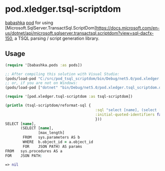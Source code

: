 ﻿# pod.xledger.tsql-scriptdom

[babashka](https://github.com/borkdude/babashka) [pod](https://github.com/babashka/babashka.pods) for using [Microsoft.SqlServer.TransactSql.ScriptDom]https://docs.microsoft.com/en-us/dotnet/api/microsoft.sqlserver.transactsql.scriptdom?view=sql-dacfx-150, a TSQL parsing / script generation library.

## Usage

```clojure
(require '[babashka.pods :as pods])

;; After compiling this solution with Visual Studio:
(pods/load-pod "C:/src/pod_tsql_scriptdom/bin/Debug/net5.0/pod.xledger.tsql_scriptdom.exe")
;; or, if you are not on Windows:
(pods/load-pod ["dotnet" "bin/Debug/net5.0/pod.xledger.tsql_scriptdom.dll"])

(require '[pod.xledger.tsql-scriptdom :as tsql-scriptdom])

(println (tsql-scriptdom/reformat-sql {
                                         :sql "select [name], (select [name], [max_length] from sys.parameters b where b.object_id = a.object_id for json path) as params from sys.procedures a for json path"
                                         :initial-quoted-identifiers false ;; the default   
                                         }))
SELECT [name],
       (SELECT [name],
               [max_length]
        FROM   sys.parameters AS b
        WHERE  b.object_id = a.object_id
        FOR    JSON PATH) AS params
FROM   sys.procedures AS a
FOR    JSON PATH;

=> nil